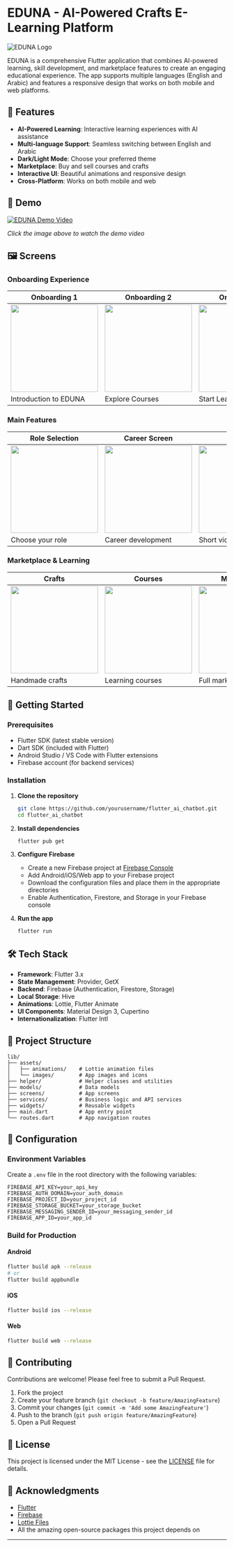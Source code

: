 # EDUNA - AI-Powered Crafts E-Learning Platform

![EDUNA Logo](assets/images/logo.png)

EDUNA is a comprehensive Flutter application that combines AI-powered learning, skill development, and marketplace features to create an engaging educational experience. The app supports multiple languages (English and Arabic) and features a responsive design that works on both mobile and web platforms.

## 🌟 Features

- **AI-Powered Learning**: Interactive learning experiences with AI assistance
- **Multi-language Support**: Seamless switching between English and Arabic
- **Dark/Light Mode**: Choose your preferred theme
- **Marketplace**: Buy and sell courses and crafts
- **Interactive UI**: Beautiful animations and responsive design
- **Cross-Platform**: Works on both mobile and web

## 🎥 Demo

[![EDUNA Demo Video](https://cdn-icons-png.flaticon.com/512/1384/1384060.png)](https://youtube.com/shorts/QeMDQRsB2EQ)

*Click the image above to watch the demo video*

## 🖼️ Screens

### Onboarding Experience
| Onboarding 1 | Onboarding 2 | Onboarding 3 |
|--------------|--------------|--------------|
| <img src="https://raw.githubusercontent.com/noureqo1/Crafts_E-Learning/Nour/Readme/Onboarding1.png" width="200" /> | <img src="https://raw.githubusercontent.com/noureqo1/Crafts_E-Learning/Nour/Readme/Onboarding2.png" width="200" /> | <img src="https://raw.githubusercontent.com/noureqo1/Crafts_E-Learning/Nour/Readme/Onboarding3.png" width="200" /> |
| Introduction to EDUNA | Explore Courses | Start Learning |

### Main Features
| Role Selection | Career Screen | Clips |
|----------------|----------------|--------|
| <img src="https://raw.githubusercontent.com/noureqo1/Crafts_E-Learning/Nour/Readme/role.png" width="200" /> | <img src="https://raw.githubusercontent.com/noureqo1/Crafts_E-Learning/Nour/Readme/career.png" width="200" /> | <img src="https://raw.githubusercontent.com/noureqo1/Crafts_E-Learning/Nour/Readme/clips.png" width="200" /> |
| Choose your role | Career development | Short video clips |

### Marketplace & Learning
| Crafts | Courses | Marketplace |
|---------|----------|-------------|
| <img src="Readme/crafts.png" width="200" /> | <img src="Readme/courses.png" width="200" /> | <img src="Readme/Market place.png" width="200" /> |
| Handmade crafts | Learning courses | Full marketplace |

## 🚀 Getting Started

### Prerequisites

- Flutter SDK (latest stable version)
- Dart SDK (included with Flutter)
- Android Studio / VS Code with Flutter extensions
- Firebase account (for backend services)

### Installation

1. **Clone the repository**
   ```bash
   git clone https://github.com/yourusername/flutter_ai_chatbot.git
   cd flutter_ai_chatbot
   ```

2. **Install dependencies**
   ```bash
   flutter pub get
   ```

3. **Configure Firebase**
   - Create a new Firebase project at [Firebase Console](https://console.firebase.google.com/)
   - Add Android/iOS/Web app to your Firebase project
   - Download the configuration files and place them in the appropriate directories
   - Enable Authentication, Firestore, and Storage in your Firebase console

4. **Run the app**
   ```bash
   flutter run
   ```

## 🛠️ Tech Stack

- **Framework**: Flutter 3.x
- **State Management**: Provider, GetX
- **Backend**: Firebase (Authentication, Firestore, Storage)
- **Local Storage**: Hive
- **Animations**: Lottie, Flutter Animate
- **UI Components**: Material Design 3, Cupertino
- **Internationalization**: Flutter Intl

## 📂 Project Structure

```
lib/
├── assets/
│   ├── animations/    # Lottie animation files
│   └── images/        # App images and icons
├── helper/            # Helper classes and utilities
├── models/            # Data models
├── screens/           # App screens
├── services/          # Business logic and API services
├── widgets/           # Reusable widgets
├── main.dart          # App entry point
└── routes.dart        # App navigation routes
```

## 🔧 Configuration

### Environment Variables

Create a `.env` file in the root directory with the following variables:

```
FIREBASE_API_KEY=your_api_key
FIREBASE_AUTH_DOMAIN=your_auth_domain
FIREBASE_PROJECT_ID=your_project_id
FIREBASE_STORAGE_BUCKET=your_storage_bucket
FIREBASE_MESSAGING_SENDER_ID=your_messaging_sender_id
FIREBASE_APP_ID=your_app_id
```

### Build for Production

#### Android
```bash
flutter build apk --release
# or
flutter build appbundle
```

#### iOS
```bash
flutter build ios --release
```

#### Web
```bash
flutter build web --release
```

## 🤝 Contributing

Contributions are welcome! Please feel free to submit a Pull Request.

1. Fork the project
2. Create your feature branch (`git checkout -b feature/AmazingFeature`)
3. Commit your changes (`git commit -m 'Add some AmazingFeature'`)
4. Push to the branch (`git push origin feature/AmazingFeature`)
5. Open a Pull Request

## 📄 License

This project is licensed under the MIT License - see the [LICENSE](LICENSE) file for details.

## 🙏 Acknowledgments

- [Flutter](https://flutter.dev/)
- [Firebase](https://firebase.google.com/)
- [Lottie Files](https://lottiefiles.com/)
- All the amazing open-source packages this project depends on

---
</div>
